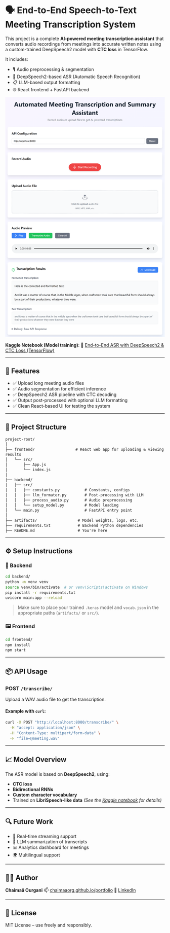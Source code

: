# 🗣️ End-to-End Speech-to-Text Meeting Transcription System

This project is a complete **AI-powered meeting transcription assistant** that converts audio recordings from meetings into accurate written notes using a custom-trained DeepSpeech2 model with **CTC loss** in TensorFlow.

It includes:

* 🎙️ Audio preprocessing & segmentation
* 🤖 DeepSpeech2-based ASR (Automatic Speech Recognition)
* 📋 LLM-based output formatting
* 🌐 React frontend + FastAPI backend

![System Overview](demo.png)

**Kaggle Notebook (Model training)**:
🔗 [End-to-End ASR with DeepSpeech2 & CTC Loss (TensorFlow)](https://www.kaggle.com/code/chaimaourgani/end-to-end-asr-with-deepspeech2-ctc-loss-tf)

---

## 🚀 Features

* ✅ Upload long meeting audio files
* ✅ Audio segmentation for efficient inference
* ✅ DeepSpeech2 ASR pipeline with CTC decoding
* ✅ Output post-processed with optional LLM formatting
* ✅ Clean React-based UI for testing the system

---

## 🧠 Project Structure

```
project-root/
│
├── frontend/                  # React web app for uploading & viewing results
│   └── src/
│       ├── App.js
│       └── index.js
│
├── backend/                   
│   ├── src/
│   │   ├── constants.py           # Constants, configs
│   │   ├── llm_formater.py        # Post-processing with LLM
│   │   ├── process_audio.py       # Audio preprocessing
│   │   └── setup_model.py         # Model loading
│   └── main.py                    # FastAPI entry point
│
├── artifacts/                  # Model weights, logs, etc.
├── requirements.txt            # Backend Python dependencies
├── README.md                   # You're here
```

---

## ⚙️ Setup Instructions

### 🔧 Backend

```bash
cd backend/
python -m venv venv
source venv/bin/activate  # or venv\Scripts\activate on Windows
pip install -r requirements.txt
uvicorn main:app --reload
```

> Make sure to place your trained `.keras` model and `vocab.json` in the appropriate paths (`artifacts/` or `src/`).

### 🖼️ Frontend

```bash
cd frontend/
npm install
npm start
```

---

## 📦 API Usage

### POST `/transcribe/`

Upload a WAV audio file to get the transcription.

#### Example with `curl`:

```bash
curl -X POST "http://localhost:8000/transcribe/" \
  -H "accept: application/json" \
  -H "Content-Type: multipart/form-data" \
  -F "file=@meeting.wav"
```

---

## 📈 Model Overview

The ASR model is based on **DeepSpeech2**, using:

* **CTC loss**
* **Bidirectional RNNs**
* **Custom character vocabulary**
* Trained on **LibriSpeech-like data**
  *(See the [Kaggle notebook](https://www.kaggle.com/code/chaimaourgani/end-to-end-asr-with-deepspeech2-ctc-loss-tf) for details)*

---

## 🔍 Future Work

* 🔁 Real-time streaming support
* 📄 LLM summarization of transcripts
* 📊 Analytics dashboard for meetings
* 🌍 Multilingual support

---

## 🧑‍💻 Author

**Chaimaâ Ourgani**
📫 [chaimaaorg.github.io/portfolio](https://chaimaaorg.github.io/portfolio/)
🔗 [LinkedIn](https://www.linkedin.com/in/chaima%C3%A2-ourgani-65a422273/)

---

## 📜 License

MIT License – use freely and responsibly.
